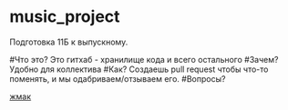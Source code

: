 # music_project

Подготовка 11Б к выпускному.

#Что это?
Это гитхаб - хранилище кода и всего остального
#Зачем?
Удобно для коллектива
#Как?
Создаешь pull request чтобы что-то поменять, и мы одабриваем/отзываем его.
#Вопросы?



[жмак](http://vk.com/elnard)
